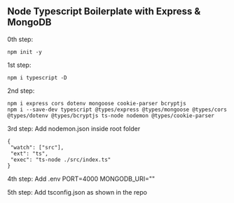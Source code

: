  ## Node Typescript Boilerplate with Express & MongoDB

 0th step:
 ```
 npm init -y
 ```
 
 1st step:
 ```
 npm i typescript -D
 ```

 2nd step:
 ```
 npm i express cors dotenv mongoose cookie-parser bcryptjs
 npm i --save-dev typescript @types/express @types/mongoose @types/cors @types/dotenv @types/bcryptjs ts-node nodemon @types/cookie-parser
 ```

 3rd step:
 Add nodemon.json inside root folder
 ```
 {
  "watch": ["src"],
  "ext": "ts",
  "exec": "ts-node ./src/index.ts"
}
```

 4th step:
 Add .env
 PORT=4000
 MONGODB_URI=""

 5th step:
 Add tsconfig.json as shown in the repo

